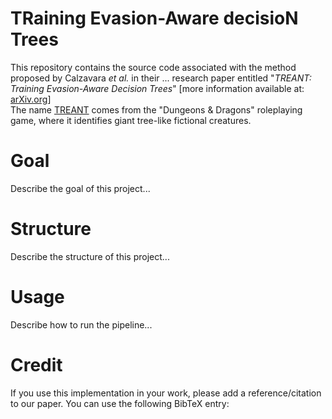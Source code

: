 # TRaining Evasion-Aware decisioN Trees 

This repository contains the source code associated with the method proposed by Calzavara _et al._ in their ... research paper entitled "_TREANT: Training Evasion-Aware Decision Trees_" \[more information available at: [arXiv.org](https://arxiv.org/abs/1907.01197)\]<br />
The name [TREANT](https://en.wikipedia.org/wiki/Treant) comes from the "Dungeons & Dragons" roleplaying game, where it identifies giant tree-like fictional creatures.

# Goal

Describe the goal of this project...

# Structure

Describe the structure of this project...

# Usage

Describe how to run the pipeline...

# Credit

If you use this implementation in your work, please add a reference/citation to our paper. You can use the following BibTeX entry:
